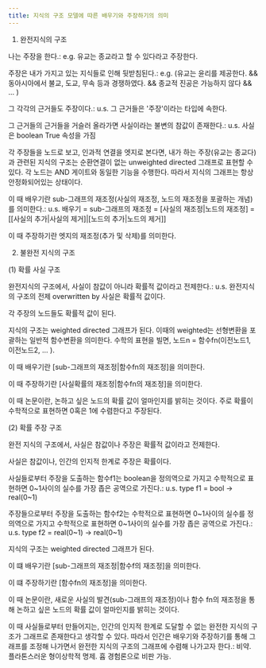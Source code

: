```yaml
---
title: 지식의 구조 모델에 따른 배우기와 주장하기의 의미
---
```


1.  완전지식의 구조

나는 주장을 한다.: e.g. 유교는 종교라고 할 수 있다라고 주장한다.

주장은 내가 가지고 있는 지식들로 인해 뒷받침된다.: e.g. (유교는 윤리를 제공한다. && 동아시아에서 불교, 도교, 무속 등과 경쟁하였다. && 종교적 진공은 가능하지 않다 && ... )

그 각각의 근거들도 주장이다.: u.s. 그 근거들은 '주장'이라는 타입에 속한다.

그 근거들의 근거들을 거슬러 올라가면 사실이라는 불변의 참값이 존재한다.: u.s. 사실은 boolean True 속성을 가짐

각 주장들을 노드로 보고, 인과적 연결을 엣지로 본다면, 내가 하는 주장(유교는 종교다)과 관련된 지식의 구조는 순환연결이 없는 unweighted directed 그래프로 표현할 수 있다. 각 노드는 AND 게이트와 동일한 기능을 수행한다. 따라서 지식의 그래프는 항상 안정화되어있는 상태이다.

이 때 배우기란 sub-그래프의 재조정(사실의 재조정, 노드의 재조정을 포괄하는 개념)를 의미한다.: u.s. 배우기 = sub-그래프의 재조정 = \[사실의 재조정\|노드의 재조정\] = \[\[사실의 추가\|사실의 제거\]|\[노드의 추가\|노드의 제거\]\]

이 때 주장하기란 엣지의 재조정(추가 및 삭제)를 의미한다.

2.  불완전 지식의 구조

(1) 확률 사실 구조

완전지식의 구조에서, 사실이 참값이 아니라 확률적 값이라고 전제한다.: u.s. 완전지식의 구조의 전제 overwritten by 사실은 확률적 값이다.

각 주장의 노드들도 확률적 값이 된다.

지식의 구조는 weighted directed 그래프가 된다. 이때의 weighted는 선형변환을 포괄하는 일반적 함수변환을 의미한다. 수학의 표현을 빌면, 노드n = 함수fn(이전노드1, 이전노드2, ... ).

이 때 배우기란 \[sub-그래프의 재조정\|함수fn의 재조정\]을 의미한다.

이 때 주장하기란 \[사실확률의 재조정\|함수fn의 재조정\]을 의미한다.

이 때 논문이란, 논하고 싶은 노드의 확률 값이 얼마인지를 밝히는 것이다. 주로 확률이 수학적으로 표현하면 0혹은 1에 수렴한다고 주장된다.

(2) 확률 주장 구조

완전 지식의 구조에서, 사실은 참값이나 주장은 확률적 값이라고 전제한다.

사실은 참값이나, 인간의 인지적 한계로 주장은 확률이다.

사실들로부터 주장을 도출하는 함수f1는 boolean을 정의역으로 가지고 수학적으로 표현하면 0~1사이의 실수를 가장 좁은 공역으로 가진다.: u.s. type f1 = bool -> real(0~1)

주장들으로부터 주장을 도출하는 함수f2는 수학적으로 표현하면 0~1사이의 실수를 정의역으로 가지고 수학적으로 표현하면 0~1사이의 실수를 가장 좁은 공역으로 가진다.: u.s. type f2 = real(0~1) -> real(0~1)

지식의 구조는 weighted directed 그래프가 된다.

이 떄 배우기란 \[sub-그래프의 재조정\|함수f의 재조정\]을 의미한다.

이 떄 주장하기란 \[함수fn의 재조정\]을 의미한다.

이 때 논문이란, 새로운 사실의 발견(sub-그래프의 재조정)이나 함수 fn의 재조정을 통해 논하고 싶은 노드의 확률 값이 얼마인지를 밝히는 것이다.

이 때 사실들로부터 만들어지는, 인간의 인지적 한계로 도달할 수 없는 완전한 지식의 구조가 그래프로 존재한다고 생각할 수 있다. 따라서 인간은 배우기와 주장하기를 통해 그래프를 조정해 나가면서 완전한 지식의 구조의 그래프에 수렴해 나가고자 한다.: 비약. 플라톤스러운 형이상학적 명제. 흄 경험론으로 비판 가능.
